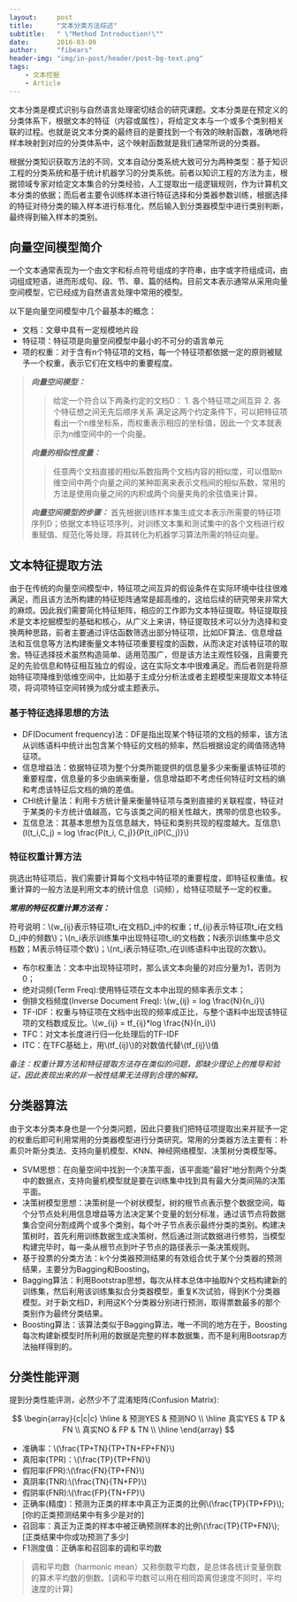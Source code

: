 ```yaml
---
layout:     post
title:      "文本分类方法综述"
subtitle:   " \"Method Introduction!\""
date:       2016-03-09
author:     "fibears"
header-img: "img/in-post/header/post-bg-text.png"
tags:
    - 文本挖掘
    - Article
---
```


文本分类是模式识别与自然语言处理密切结合的研究课题。文本分类是在预定义的分类体系下，根据文本的特征（内容或属性），将给定文本与一个或多个类别相关联的过程。也就是说文本分类的最终目的是要找到一个有效的映射函数，准确地将样本映射到对应的分类体系中，这个映射函数就是我们通常所说的分类器。

根据分类知识获取方法的不同，文本自动分类系统大致可分为两种类型：基于知识工程的分类系统和基于统计机器学习的分类系统。前者以知识工程的方法为主，根据领域专家对给定文本集合的分类经验，人工提取出一组逻辑规则，作为计算机文本分类的依据；而后者主要令训练样本进行特征选择和分类器参数训练，根据选择的特征对待分类的输入样本进行标准化，然后输入到分类器模型中进行类别判断，最终得到输入样本的类别。

## 向量空间模型简介
一个文本通常表现为一个由文字和标点符号组成的字符串，由字或字符组成词，由词组成短语，进而形成句、段、节、章、篇的结构。目前文本表示通常从采用向量空间模型，它已经成为自然语言处理中常用的模型。

以下是向量空间模型中几个最基本的概念：

- 文档：文章中具有一定规模地片段
- 特征项：特征项是向量空间模型中最小的不可分的语言单元
- 项的权重：对于含有n个特征项的文档，每一个特征项都依据一定的原则被赋予一个权重，表示它们在文档中的重要程度。

> _***向量空间模型：***_
> > 给定一个符合以下两条约定的文档D：
> > 	1. 各个特征项之间互异
> > 	2. 各个特征想之间无先后顺序关系
> > 满足这两个约定条件下，可以把特征项看出一个n维坐标系，而权重表示相应的坐标值，因此一个文本就表示为n维空间中的一个向量。
> 
> _***向量的相似性度量：***_
> > 任意两个文档直接的相似系数指两个文档内容的相似度，可以借助n维空间中两个向量之间的某种距离来表示文档间的相似系数，常用的方法是使用向量之间的内积或两个向量夹角的余弦值来计算。
>
> _***向量空间模型的步骤：***_
> 首先根据训练样本集生成文本表示所需要的特征项序列D；依据文本特征项序列，对训练文本集和测试集中的各个文档进行权重赋值、规范化等处理，将其转化为机器学习算法所需的特征向量。

## 文本特征提取方法

由于在传统的向量空间模型中，特征项之间互异的假设条件在实际环境中往往很难满足，而且该方法所构建的特征矩阵通常是超高维的，这给后续的研究带来非常大的麻烦。因此我们需要简化特征矩阵，相应的工作即为文本特征提取。特征提取技术是文本挖掘模型的基础和核心，从广义上来讲，特征提取技术可以分为选择和变换两种思路，前者主要通过评估函数筛选出部分特征项，比如DF算法、信息增益法和互信息等方法构建衡量文本特征项重要程度的函数，从而决定对该特征项的取舍。特征选择技术虽然构造简单、适用范围广，但是该方法主观性较强，且需要充足的先验信息和特征相互独立的假设，这在实际文本中很难满足。而后者则是将原始特征项降维到低维空间中，比如基于主成分分析法或者主题模型来提取文本特征项，将词项特征空间转换为成分或主题表示。

### 基于特征选择思想的方法

- DF(Document frequency)法：DF是指出现某个特征项的文档的频率，该方法从训练语料中统计出包含某个特征的文档的频率，然后根据设定的阈值筛选特征项。
- 信息增益法：依据特征项为整个分类所能提供的信息量多少来衡量该特征项的重要程度，信息量的多少由熵来衡量，信息增益即不考虑任何特征时文档的熵和考虑该特征后文档的熵的差值。
- CHI统计量法：利用卡方统计量来衡量特征项与类别直接的关联程度，特征对于某类的卡方统计值越高，它与该类之间的相关性越大，携带的信息也较多。
- 互信息法：其基本思想为互信息越大，特征和类别共现的程度越大。互信息\\(I(t_i,C_j) = log \frac{P(t_i, C_j)}{P(t_i)P(C_j)}\\)

### 特征权重计算方法
挑选出特征项后，我们需要计算每个文档中特征项的重要程度，即特征权重值。权重计算的一般方法是利用文本的统计信息（词频），给特征项赋予一定的权重。

_***常用的特征权重计算方法有：***_

符号说明：\\(w_{ij}表示特征项t_i在文档D_j中的权重；tf_{ij}表示特征项t_i在文档D_j中的频数\\)；\\(n_i表示训练集中出现特征项t_i的文档数；N表示训练集中总文档数；M表示特征项个数\\)；\\(nt_i表示特征项t_i在训练语料中出现的次数\\)。

- 布尔权重法：文本中出现特征项时，那么该文本向量的对应分量为1，否则为0；
- 绝对词频(Term Freq):使用特征项在文本中出现的频率表示文本；
- 倒排文档频度(Inverse Document Freq): \\(w_{ij} = log \frac{N}{n_i}\\)
- TF-IDF：权重与特征项在文档中出现的频率成正比，与整个语料中出现该特征项的文档数成反比。\\(w_{ij} = tf_{ij}*log \frac{N}{n_i}\\)
- TFC：对文本长度进行归一化处理后的TF-IDF
- ITC：在TFC基础上，用\\(tf_{ij}\\)的对数值代替\\(tf_{ij}\\)值

_*备注：权重计算方法和特征提取方法存在类似的问题，即缺少理论上的推导和验证，因此表现出来的非一般性结果无法得到合理的解释。*_

## 分类器算法

由于文本分类本身也是一个分类问题，因此只要我们把特征项提取出来并赋予一定的权重后即可利用常用的分类器模型进行分类研究。常用的分类器方法主要有：朴素贝叶斯分类法、支持向量机模型、KNN、神经网络模型、决策树分类模型等。

- SVM思想：在向量空间中找到一个决策平面，该平面能“最好”地分割两个分类中的数据点，支持向量机模型就是要在训练集中找到具有最大分类间隔的决策平面。
- 决策树模型思想：决策树是一个树状模型，树的根节点表示整个数据空间，每个分节点处利用信息增益等方法决定某个变量的划分标准，通过该节点将数据集合空间分割成两个或多个类别，每个叶子节点表示最终分类的类别。构建决策树时，首先利用训练数据生成决策树，然后通过测试数据进行修剪，当模型构建完毕时，每一条从根节点到叶子节点的路径表示一条决策规则。
- 基于投票的分类方法：k个分类器预测结果的有效组合优于某个分类器的预测结果，主要分为Bagging和Boosting。
- Bagging算法：利用Bootstrap思想，每次从样本总体中抽取N个文档构建新的训练集，然后利用该训练集拟合分类器模型，重复K次试验，得到K个分类器模型。对于新文档D，利用这K个分类器分别进行预测，取得票数最多的那个类别作为最终分类结果。
- Boosting算法：该算法类似于Bagging算法，唯一不同的地方在于，Boosting每次构建新模型时所利用的数据是完整的样本数据集，而不是利用Bootsrap方法抽样得到的。

## 分类性能评测

提到分类性能评测，必然少不了混淆矩阵(Confusion Matrix):

$$
\begin{array}{c|c|c}
\hline
 & 预测YES & 预测NO \\
\hline
真实YES & TP & FN \\
真实NO & FP & TN \\
\hline
\end{array}
$$

- 准确率：\\(\frac{TP+TN}{TP+TN+FP+FN}\\)
- 真阳率(TPR)：\\(\frac{TP}{TP+FN}\\)
- 假阳率(FPR):\\(\frac{FN}{TP+FN}\\)
- 真阴率(TNR):\\(\frac{TN}{TN+FP}\\)
- 假阴率(FNR):\\(\frac{FP}{TN+FP}\\)
- 正确率(精度)：预测为正类的样本中真正为正类的比例\\(\frac{TP}{TP+FP}\\);[你的正类预测结果中有多少是对的]
- 召回率：真正为正类的样本中被正确预测样本的比例\\(\frac{TP}{TP+FN}\\);[正类结果中你成功预测了多少]
- F1测度值：正确率和召回率的调和平均数

> 调和平均数（harmonic mean）又称倒数平均数，是总体各统计变量倒数的算术平均数的倒数。[调和平均数可以用在相同距离但速度不同时，平均速度的计算]












